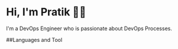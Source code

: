 # Hi, I'm Pratik 🙋‍♂️

I'm a DevOps Engineer who is passionate about DevOps Processes.

##Languages and Tool
